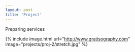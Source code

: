 ```yaml
---
layout: post
title: 'Project'
---
```


Preparing services

{% include image.html url="http://www.gratisography.com" image="projects/proj-2/stretch.jpg" %}
